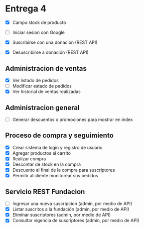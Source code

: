 # Entrega 4

- [x] Campo stock de producto
- [ ] Iniciar sesion con Google

- [x] Suscribirse con una donacion (REST API)
- [x] Desuscribirse a donación (REST API)

## Administracion de ventas
- [x] Ver listado de pedidos
- [ ] Modificar estado de pedidos
- [x] Ver historial de ventas realizadas

## Administracion general
- [ ] Generar descuentos o promociones para mostrar en index

## Proceso de compra y seguimiento
- [x] Crear sistema de login y registro de usuario
- [x] Agregar productos al carrito
- [x] Realizar compra
- [x] Descontar de stock en la compra
- [x] Descuento al final de la compra para suscriptores 
- [x] Permitir al cliente monitorear sus pedidos

## Servicio REST Fundacion
- [ ] Ingresar una nueva suscripcion (admin, por medio de API)
- [x] Listar suscritos a la fundación (admin, por medio de API)
- [x] Eliminar suscriptores  (admin, por medio de API)
- [x] Consultar vigencia de suscriptores (admin, por medio de API)